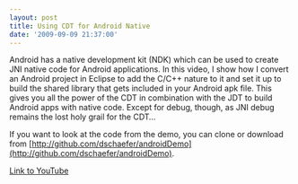 ```yaml
---
layout: post
title: Using CDT for Android Native
date: '2009-09-09 21:37:00'
---
```



Android has a native development kit (NDK) which can be used to create JNI native code for Android applications. In this video, I show how I convert an Android project in Eclipse to add the C/C++ nature to it and set it up to build the shared library that gets included in your Android apk file. This gives you all the power of the CDT in combination with the JDT to build Android apps with native code. Except for debug, though, as JNI debug remains the lost holy grail for the CDT…

If you want to look at the code from the demo, you can clone or download from [http://github.com/dschaefer/androidDemo](http://github.com/dschaefer/androidDemo).

[Link to YouTube](http://www.youtube.com/watch?v=IWGsirINUVc)


